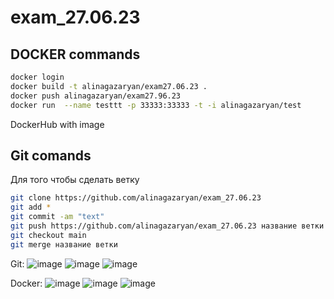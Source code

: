 # exam_27.06.23 

## DOCKER commands
```sh
docker login
docker build -t alinagazaryan/exam27.06.23 .
docker push alinagazaryan/exam27.96.23
docker run  --name testtt -p 33333:33333 -t -i alinagazaryan/test
```
DockerHub with image 
## Git comands
Для того чтобы сделать ветку
```sh
git clone https://github.com/alinagazaryan/exam_27.06.23
git add *
git commit -am "text" 
git push https://github.com/alinagazaryan/exam_27.06.23 название ветки
git checkout main
git merge название ветки
```
Git: 
![image](https://github.com/alinagazaryan/exam_27.06.23/assets/113593230/e46513b4-0264-4a43-a578-faa6ecf23477)
![image](https://github.com/alinagazaryan/exam_27.06.23/assets/113593230/9bdf9395-0a97-4d30-bf96-c55e697cb85a)
![image](https://github.com/alinagazaryan/exam_27.06.23/assets/113593230/d303c0f5-5870-4531-b12c-4a6a435ae12f)

Docker: 
![image](https://github.com/alinagazaryan/exam_27.06.23/assets/113593230/7e3638e4-b3bc-40ce-b917-7a6b6b9b6554)
![image](https://github.com/alinagazaryan/exam_27.06.23/assets/113593230/978d26e0-56d0-486e-a634-9f8885b9f62d)
![image](https://github.com/alinagazaryan/exam_27.06.23/assets/113593230/af084e92-b96e-46ac-86fe-4a986bca0670)


